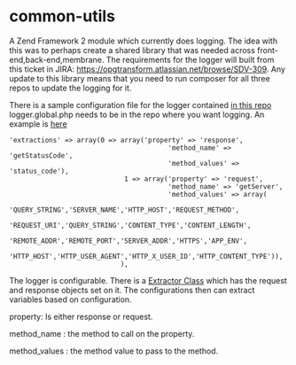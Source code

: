 common-utils
============

A Zend Framework 2 module which currently does logging. The idea with this was to perhaps create a shared library that
 was needed across front-end,back-end,membrane. The requirements for the logger will built from this ticket in JIRA: https://opgtransform.atlassian.net/browse/SDV-309. Any update to this library means that you need to run composer for all three repos to update the logging for it. 
 
 There is a sample configuration file for the logger contained [in this repo](https://github.com/ministryofjustice/common-utils/blob/master/config/sample.logger.global.php)
 logger.global.php needs to be in the repo where you want logging. An example is [here](https://github.com/ministryofjustice/opg-core-back-end/blob/master/config/autoload/logger.global.php) 

    'extractions' => array(0 => array('property' => 'response',
                                            'method_name' => 'getStatusCode',
                                            'method_values' => 'status_code'),
                                 1 => array('property' => 'request',
                                            'method_name' => 'getServer',
                                            'method_values' => array(
                                            'QUERY_STRING','SERVER_NAME','HTTP_HOST','REQUEST_METHOD',
                                            'REQUEST_URI','QUERY_STRING','CONTENT_TYPE','CONTENT_LENGTH',
                                            'REMOTE_ADDR','REMOTE_PORT','SERVER_ADDR','HTTPS','APP_ENV',
                                            'HTTP_HOST','HTTP_USER_AGENT','HTTP_X_USER_ID','HTTP_CONTENT_TYPE')),
                                ),
                               
  
  The logger is configurable. There is a [Extractor Class](https://github.com/ministryofjustice/common-utils/blob/master/src/CommonUtils/Sirius/Logging/Extractor.php) 
  which has the request and response objects set on it. The configurations then can extract variables based on configuration.
  
  property: Is either response or request. 
  
  method_name : the method to call on the property.
  
  method_values : the method value to pass to the method. 
